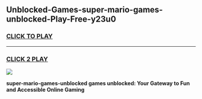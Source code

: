 
## Unblocked-Games-super-mario-games-unblocked-Play-Free-y23u0
<h3>
<a href="https://premium76.site?title=super-mario-games-unblocked&ref=09A">CLICK TO PLAY</a></h3>
<hr>

<h3>
<a href="https://premium76.site?title=super-mario-games-unblocked&ref=09A">CLICK 2 PLAY</a>
  
</h3>

<a href="https://premium76.site?title=super-mario-games-unblocked&ref=09A"><img src="https://clearcache.store/games.png"></a>


**super-mario-games-unblocked games unblocked: Your Gateway to Fun and Accessible Online Gaming**
